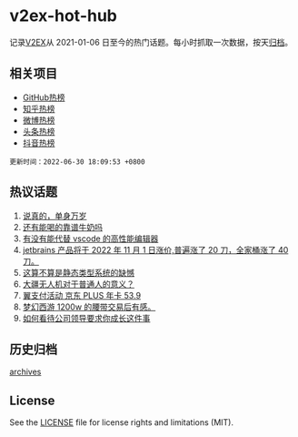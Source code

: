 # v2ex-hot-hub

 记录[V2EX](https://www.v2ex.com/)从 2021-01-06 日至今的热门话题。每小时抓取一次数据，按天[归档](archives)。
 
 ## 相关项目

- [GitHub热榜](https://github.com/snaildev/github-hot-hub)
- [知乎热榜](https://github.com/snaildev/zhihu-hot-hub)
- [微博热榜](https://github.com/snaildev/weibo-hot-hub)
- [头条热榜](https://github.com/snaildev/toutiao-hot-hub)
- [抖音热榜](https://github.com/snaildev/douyin-hot-hub)


 `更新时间：2022-06-30 18:09:53 +0800`

## 热议话题

1. [说真的，单身万岁](https://www.v2ex.com/t/863051)
1. [还有能喝的靠谱牛奶吗](https://www.v2ex.com/t/863122)
1. [有没有能代替 vscode 的高性能编辑器](https://www.v2ex.com/t/863081)
1. [jetbrains 产品将于 2022 年 11 月 1 日涨价,普遍涨了 20 刀，全家桶涨了 40 刀。](https://www.v2ex.com/t/863011)
1. [这算不算是静态类型系统的缺憾](https://www.v2ex.com/t/863142)
1. [大疆无人机对于普通人的意义？](https://www.v2ex.com/t/863103)
1. [翼支付活动 京东 PLUS 年卡 53.9](https://www.v2ex.com/t/863020)
1. [梦幻西游 1200w 的腰带交易后有感。](https://www.v2ex.com/t/863111)
1. [如何看待公司领导要求你成长这件事](https://www.v2ex.com/t/863101)

## 历史归档

[archives](archives)

## License

See the [LICENSE](LICENSE) file for license rights and limitations (MIT).
